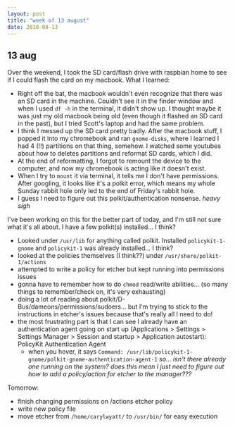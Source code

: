 ```yaml
---
layout: post
title: "week of 13 august"
date: 2018-08-13
---
```


## 13 aug

Over the weekend, I took the SD card/flash drive with raspbian home to see if I could flash the card on my macbook. What I learned:
- Right off the bat, the macbook wouldn't even recognize that there was an SD card in the machine. Couldn't see it in the finder window and when I used `df -h` in the terminal, it didn't show up. I thought maybe it was just my old macbook being old (even though it flashed an SD card in the past), but I tried Scott's laptop and had the same problem.
- I think I messed up the SD card pretty badly. After the macbook stuff, I popped it into my chromebook and ran `gnome-disks`, where I learned I had 4 (!!) partitions on that thing, somehow. I watched some youtubes about how to deletes partitions and reformat SD cards, which I did.
- At the end of reformatting, I forgot to remount the device to the computer, and now my chromebook is acting like it doesn't exist.
- When I try to `mount` it via terminal, it tells me I don't have permissions. After googling, it looks like it's a polkit error, which means my whole Sunday rabbit hole only led to the end of Friday's rabbit hole.
- I guess I need to figure out this polkit/authentication nonsense. *heavy sigh*

I've been working on this for the better part of today, and I'm still not sure what it's all about. I have a few polkit(s) installed... I think? 
- Looked under `/usr/lib` for anything called polkit. Installed `policykit-1-gnome` and `policykit-1` was already installed... I think?
- looked at the policies themselves (I think??) under `/usr/share/polkit-1/actions`
- attempted to write a policy for etcher but kept running into permissions issues
- gonna have to remember how to do `chmod` read/write abilities... (so many things to remember/check on, it's very exhausting)
- doing a lot of reading about polkit/D-Bus/dameons/permissions/sudoers... but I'm trying to stick to the instructions in etcher's issues because that's really all I need to do!
- the most frustrating part is that I can see I already have an authentication agent going on start up (Applications > Settings > Settings Manager > Session and startup > Application autostart): PolicyKit Authentication Agent
  - when you hover, it says `Command: /usr/lib/policykit-1-gnome/polkit-gnome-authentication-agent-1` *so... isn't there already one running on the system? does this mean I just need to figure out how to add a policy/action for etcher to the manager???* 

Tomorrow:
- finish changing permissions on /actions etcher policy
- write new policy file
- move etcher from `/home/carylwyatt/` to `/usr/bin/` for easy execution
